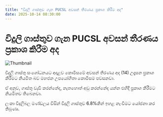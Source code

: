 ```yaml
---
title: "විදුලි ගාස්තුව ගැන PUCSL අවසන් තීරණය ප්‍රකාශ කිරීම අද"
date: 2025-10-14 08:30:00
---
```


# විදුලි ගාස්තුව ගැන PUCSL අවසන් තීරණය ප්‍රකාශ කිරීම අද

![Thumbnail](https://helakuru.sgp1.cdn.digitaloceanspaces.com/esana/images/lib/electrycity-miter[1].jpg)

විදුලි ගාස්තු සංශෝධනයට අදාළව කොමිසමේ අවසන් තීරණය අද (14) උදෑසන ප්‍රකාශ කිරීමට නියමිත බව මහජන උපයෝගිතා කොමිසම පවසනවා.

ඒ අනුව, ගාස්තු වැඩි කරන්නේද, නැතහොත් අඩු කරන්නේද යන්න එහිදී ප්‍රකාශ කිරීමට නියමිතව තිබෙනවා.

ලංකා විදුලිබල මණ්ඩලය විසින් විදුලි ගාස්තුව 6.8%කින් ඉහළ නැංවීමට යෝජනා කර තිබුණා.

